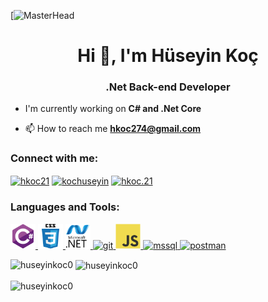[![MasterHead](https://tr.pinterest.com/pin/295196950594950946/)

<h1 align="center">Hi 👋, I'm Hüseyin Koç</h1>
<h3 align="center">.Net Back-end Developer</h3>

- I'm currently working on **C# and .Net Core**

- 📫 How to reach me **hkoc274@gmail.com**

<h3 align="left">Connect with me:</h3>
<p align="left">
<a href="https://twitter.com/hkoc21" target="blank"><img align="center" src="https://raw.githubusercontent.com/rahuldkjain/github-profile-readme-generator/master/src/images/icons/Social/twitter.svg" alt="hkoc21" height="30" width="40" /></a>
<a href="https://linkedin.com/in/kochuseyin" target="blank"><img align="center" src="https://raw.githubusercontent.com/rahuldkjain/github-profile-readme-generator/master/src/images/icons/Social/linked-in-alt.svg" alt="kochuseyin" height="30" width="40" /></a>
<a href="https://instagram.com/hkoc.21" target="blank"><img align="center" src="https://raw.githubusercontent.com/rahuldkjain/github-profile-readme-generator/master/src/images/icons/Social/instagram.svg" alt="hkoc.21" height="30" width="40" /></a>
</p>

<h3 align="left">Languages and Tools:</h3>
<p align="left"> <a href="https://www.w3schools.com/cs/" target="_blank" rel="noreferrer"> <img src="https://raw.githubusercontent.com/devicons/devicon/master/icons/csharp/csharp-original.svg" alt="csharp" width="40" height="40"/> </a> <a href="https://www.w3schools.com/css/" target="_blank" rel="noreferrer"> <img src="https://raw.githubusercontent.com/devicons/devicon/master/icons/css3/css3-original-wordmark.svg" alt="css3" width="40" height="40"/> </a> <a href="https://dotnet.microsoft.com/" target="_blank" rel="noreferrer"> <img src="https://raw.githubusercontent.com/devicons/devicon/master/icons/dot-net/dot-net-original-wordmark.svg" alt="dotnet" width="40" height="40"/> </a> <a href="https://git-scm.com/" target="_blank" rel="noreferrer"> <img src="https://www.vectorlogo.zone/logos/git-scm/git-scm-icon.svg" alt="git" width="40" height="40"/> </a> <a href="https://developer.mozilla.org/en-US/docs/Web/JavaScript" target="_blank" rel="noreferrer"> <img src="https://raw.githubusercontent.com/devicons/devicon/master/icons/javascript/javascript-original.svg" alt="javascript" width="40" height="40"/> </a> <a href="https://www.microsoft.com/en-us/sql-server" target="_blank" rel="noreferrer"> <img src="https://www.svgrepo.com/show/303229/microsoft-sql-server-logo.svg" alt="mssql" width="40" height="40"/> </a> <a href="https://postman.com" target="_blank" rel="noreferrer"> <img src="https://www.vectorlogo.zone/logos/getpostman/getpostman-icon.svg" alt="postman" width="40" height="40"/> </a> </p>

<p><img align="left" src="https://github-readme-stats.vercel.app/api/top-langs?username=huseyinkoc0&show_icons=true&locale=en&layout=compact" alt="huseyinkoc0" /></p>

<p>&nbsp;<img align="center" src="https://github-readme-stats.vercel.app/api?username=huseyinkoc0&show_icons=true&locale=en" alt="huseyinkoc0" /></p>

<p><img align="center" src="https://github-readme-streak-stats.herokuapp.com/?user=huseyinkoc0&" alt="huseyinkoc0" /></p>
